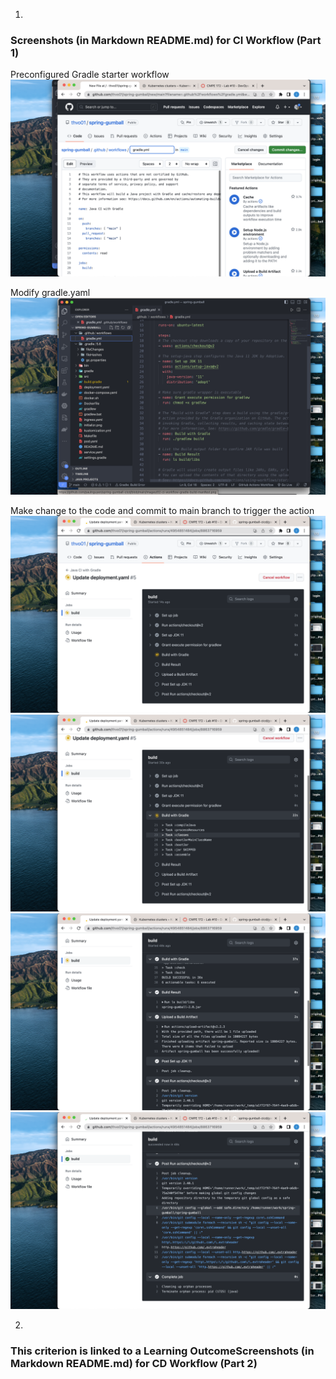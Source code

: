 1. 
### Screenshots (in Markdown README.md) for CI Workflow (Part 1)
Preconfigured Gradle starter workflow
![images1](./images/part1/1.png)

Modify gradle.yaml
![images2](./images/part1/2.png)

Make change to the code and commit to main branch to trigger the action
![images2](./images/part1/3.png)
![images2](./images/part1/4.png)
![images2](./images/part1/5.png)
![images2](./images/part1/6.png)



2.
### This criterion is linked to a Learning OutcomeScreenshots (in Markdown README.md) for CD Workflow (Part 2)
